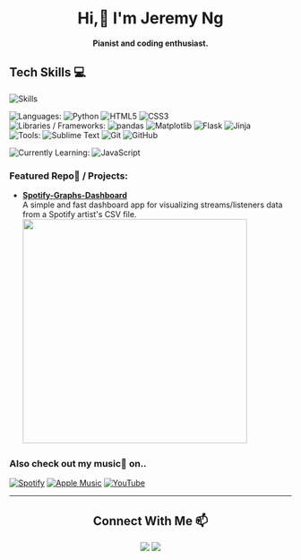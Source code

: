 <h1 align="center">Hi,👋 I'm Jeremy Ng</h1>

<p align="center"><strong>Pianist and coding enthusiast.</strong></p>

Tech Skills 💻
---
![Skills](https://skillicons.dev/icons?i=py,html,css)

![Languages:](https://img.shields.io/badge/Languages%3A-840000)
![Python](https://img.shields.io/badge/Python-113e91?logo=Python&logoColor=959595)
![HTML5](https://img.shields.io/badge/HTML5-113e91?logo=HTML5&logoColor=959595)
![CSS3](https://img.shields.io/badge/CSS3-113e91?logo=CSS3&logoColor=959595) <br>
![Libraries / Frameworks:](https://img.shields.io/badge/Libraries%20%2F%20Frameworks%3A-840000)
![pandas](https://img.shields.io/badge/pandas-113e91?logo=pandas&logoColor=959595)
![Matplotlib](https://img.shields.io/badge/Matplotlib-113e91)
![Flask](https://img.shields.io/badge/Flask-113e91?logo=Flask&logoColor=959595)
![Jinja](https://img.shields.io/badge/Jinja-113e91?logo=Jinja&logoColor=959595) <br>
![Tools:](https://img.shields.io/badge/Tools%3A-840000)
![Sublime Text](https://img.shields.io/badge/Sublime%20Text-113e91?logo=Sublime%20Text&logoColor=959595)
![Git](https://img.shields.io/badge/Git-113e91?logo=Git&logoColor=959595)
![GitHub](https://img.shields.io/badge/GitHub-113e91?logo=GitHub&logoColor=959595)

![Currently Learning:](https://img.shields.io/badge/Currently%20Learning%3A-a35c06)
![JavaScript](https://img.shields.io/badge/JavaScript-113e91?logo=JavaScript&logoColor=959595)

### Featured Repo📙 / Projects:
- [**Spotify-Graphs-Dashboard**](https://github.com/jeremyngcode/Spotify-Graphs-Dashboard) <br>
A simple and fast dashboard app for visualizing streams/listeners data from a Spotify artist's CSV file. <br>
<a href="https://github.com/jeremyngcode/Spotify-Graphs-Dashboard"><img src="https://github.com/jeremyngcode/Spotify-Graphs-Dashboard/assets/156220343/6e4f51dd-7650-4679-a535-d907f55d105a" width=400px)></a>

### Also check out my music🎹 on..
[![Spotify](https://img.shields.io/badge/Spotify-202020?style=for-the-badge&logo=Spotify&logoColor=000000&labelColor=1ED760&link=https%3A%2F%2Fopen.spotify.com%2Fartist%2F6mdGjVrAY95ecXnVgtefti)](https://open.spotify.com/artist/6mdGjVrAY95ecXnVgtefti)
[![Apple Music](https://img.shields.io/badge/Apple%20Music-202020?style=for-the-badge&logo=Apple%20Music&logoColor=FFFFFF&labelColor=%23FA243C&link=https%3A%2F%2Fmusic.apple.com%2Fus%2Fartist%2Fjeremy-ng%2F1023075255)](https://music.apple.com/us/artist/jeremy-ng/1023075255)
[![YouTube](https://img.shields.io/badge/YouTube-202020?style=for-the-badge&logo=YouTube&logoColor=FFFFFF&labelColor=FF0000&link=https%3A%2F%2Fwww.youtube.com%2F%40jeremyngpiano)](https://www.youtube.com/@jeremyngpiano)

---

<h2 align="center">Connect With Me 📫</h2>

<p align="center">
  <a href="https://twitter.com/kaazairl"><img src="https://img.shields.io/badge/%40kaazairl-202020?style=plastic&logo=X&logoColor=FFFFFF&%3A&labelColor=000000&link=https%3A%2F%2Ftwitter.com%2Fkaazairl"></a>
  <a href="https://discordapp.com/users/550347660889030656"><img src="https://img.shields.io/badge/kaazairl-202020?style=plastic&logo=Discord&logoColor=FFFFFF&%3A&labelColor=5865F2&link=https%3A%2F%2Fdiscordapp.com%2Fusers%2F550347660889030656"></a>
</p>

<!-- [![X](https://img.shields.io/badge/%40kaazairl-202020?style=plastic&logo=X&logoColor=FFFFFF&%3A&labelColor=000000&link=https%3A%2F%2Ftwitter.com%2Fkaazairl)](https://twitter.com/kaazairl)
[![Discord](https://img.shields.io/badge/kaazairl-202020?style=plastic&logo=Discord&logoColor=FFFFFF&%3A&labelColor=5865F2&link=https%3A%2F%2Fdiscordapp.com%2Fusers%2F550347660889030656)](https://discordapp.com/users/550347660889030656) -->
